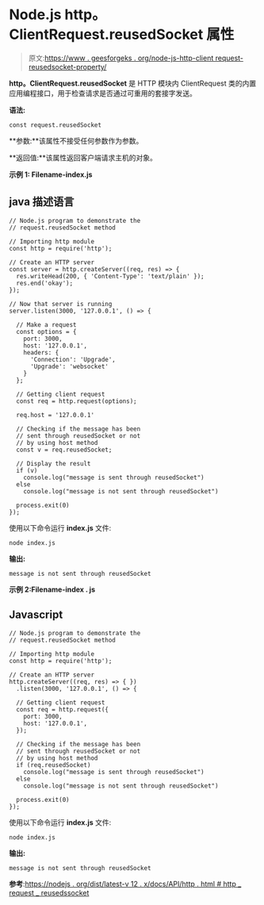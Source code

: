 # Node.js http。ClientRequest.reusedSocket 属性

> 原文:[https://www . geesforgeks . org/node-js-http-client request-reusedsocket-property/](https://www.geeksforgeeks.org/node-js-http-clientrequest-reusedsocket-property/)

**http。ClientRequest.reusedSocket** 是 HTTP 模块内 ClientRequest 类的内置应用编程接口，用于检查请求是否通过可重用的套接字发送。

**语法:**

```
const request.reusedSocket
```

**参数:**该属性不接受任何参数作为参数。

**返回值:**该属性返回客户端请求主机的对象。

**示例 1: Filename-index.js**

## java 描述语言

```
// Node.js program to demonstrate the  
// request.reusedSocket method

// Importing http module
const http = require('http');

// Create an HTTP server
const server = http.createServer((req, res) => {
  res.writeHead(200, { 'Content-Type': 'text/plain' });
  res.end('okay');
});

// Now that server is running
server.listen(3000, '127.0.0.1', () => {

  // Make a request
  const options = {
    port: 3000,
    host: '127.0.0.1',
    headers: {
      'Connection': 'Upgrade',
      'Upgrade': 'websocket'
    }
  };

  // Getting client request
  const req = http.request(options);

  req.host = '127.0.0.1'

  // Checking if the message has been
  // sent through reusedSocket or not
  // by using host method
  const v = req.reusedSocket;

  // Display the result
  if (v)
    console.log("message is sent through reusedSocket")
  else
    console.log("message is not sent through reusedSocket")

  process.exit(0)
});
```

使用以下命令运行 **index.js** 文件:

```
node index.js
```

**输出:**

```
message is not sent through reusedSocket
```

**示例 2:Filename-index . js**

## Javascript

```
// Node.js program to demonstrate the  
// request.reusedSocket method

// Importing http module
const http = require('http');

// Create an HTTP server
http.createServer((req, res) => { })
  .listen(3000, '127.0.0.1', () => {

  // Getting client request
  const req = http.request({
    port: 3000,
    host: '127.0.0.1',
  });

  // Checking if the message has been
  // sent through reusedSocket or not
  // by using host method
  if (req.reusedSocket)
    console.log("message is sent through reusedSocket")
  else
    console.log("message is not sent through reusedSocket")

  process.exit(0)
});
```

使用以下命令运行 **index.js** 文件:

```
node index.js
```

**输出:**

```
message is not sent through reusedSocket
```

**参考**:[https://nodejs . org/dist/latest-v 12 . x/docs/API/http . html # http _ request _ reusedssocket](https://nodejs.org/dist/latest-v12.x/docs/api/http.html#http_request_reusedsocket)